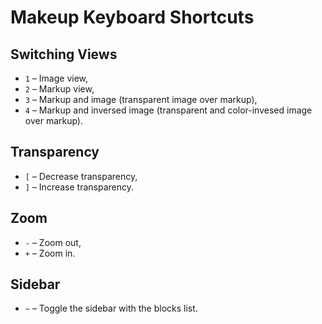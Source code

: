 # Makeup Keyboard Shortcuts

## Switching Views

* `1` – Image view,
* `2` – Markup view,
* `3` – Markup and image (transparent image over markup),
* `4` – Markup and inversed image (transparent and color-invesed image over markup).

## Transparency

* `[` – Decrease transparency,
* `]` – Increase transparency.

## Zoom

* `-` – Zoom out,
* `+` – Zoom in.

## Sidebar

* `~` – Toggle the sidebar with the blocks list.
